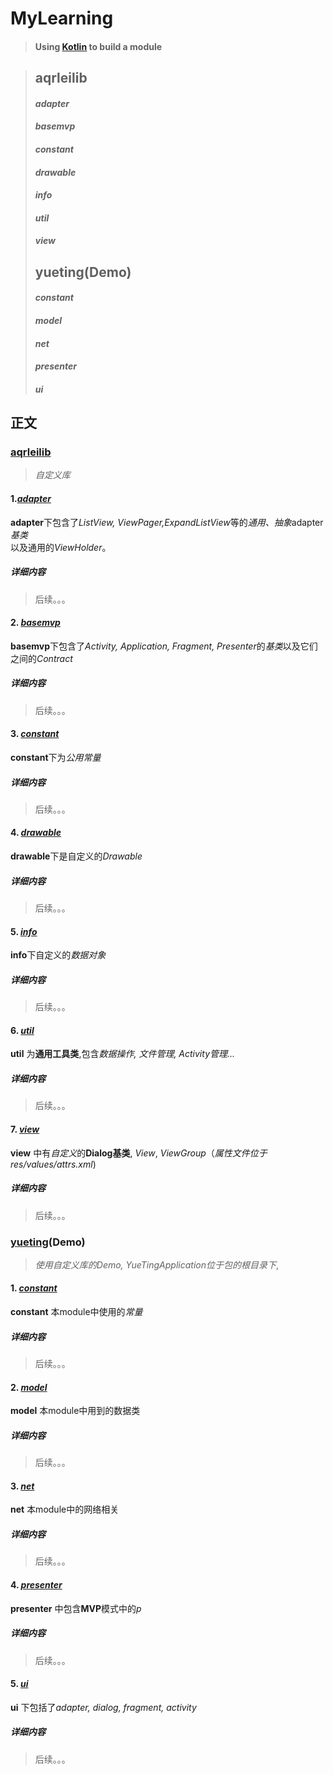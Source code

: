 # MyLearning
>#### **Using [**Kotlin**](http://kotlinlang.org/docs/reference/android-overview.html) to build a module**

>## aqrleilib
>#### *adapter*
>#### *basemvp*
>#### *constant*
>#### *drawable*
>#### *info*
>#### *util*
>#### *view*
>## yueting(Demo)
>#### *constant*
>#### *model*
>#### *net*
>#### *presenter*
>#### *ui*

## 正文
### [**aqrleilib**]()
> *自定义库*
#### 1.[*adapter*]()
**adapter**下包含了*ListView, ViewPager,ExpandListView*等的*通用、抽象*adapter*基类*<br>
以及通用的*ViewHolder*。
##### 详细内容
> 后续。。。

#### 2. [*basemvp*]()
**basemvp**下包含了*Activity, Application, Fragment, Presenter*的*基类*以及它们之间的*Contract*
##### 详细内容
> 后续。。。

#### 3. [*constant*]()
**constant**下为*公用常量*
##### 详细内容
> 后续。。。

#### 4. [*drawable*]()
**drawable**下是自定义的*Drawable*
##### 详细内容
> 后续。。。

#### 5. [*info*]()
**info**下自定义的*数据对象*
##### 详细内容
> 后续。。。

#### 6. [*util*]()
**util** 为**通用工具类**,包含*数据操作, 文件管理, Activity管理...*
##### 详细内容
> 后续。。。

#### 7. [*view*]()
**view** 中有*自定义*的**Dialog基类**, *View*, *ViewGroup*（*属性文件位于res/values/attrs.xml*)
##### 详细内容
> 后续。。。

### [**yueting**]()(Demo)
> *使用自定义库的Demo, YueTingApplication位于包的根目录下*,
#### 1. [*constant*]()
**constant** 本module中使用的*常量*
##### 详细内容
> 后续。。。

#### 2. [*model*]()
**model** 本module中用到的数据类
##### 详细内容
> 后续。。。

#### 3. [*net*]()
**net** 本module中的网络相关
##### 详细内容
> 后续。。。

#### 4. [*presenter*]()
**presenter** 中包含**MVP**模式中的*p*
##### 详细内容
> 后续。。。

#### 5. [*ui*]()
**ui** 下包括了*adapter, dialog, fragment, activity*
##### 详细内容
> 后续。。。


